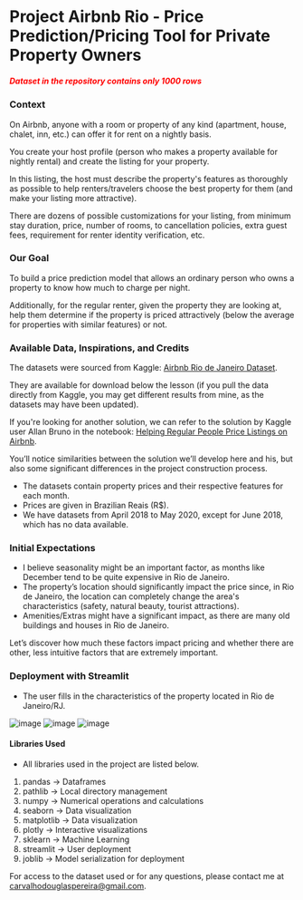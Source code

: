 # Project Airbnb Rio - Price Prediction/Pricing Tool for Private Property Owners

<h5 style="color: red">Dataset in the repository contains only 1000 rows</h5>

### Context

On Airbnb, anyone with a room or property of any kind (apartment, house, chalet, inn, etc.) can offer it for rent on a nightly basis.

You create your host profile (person who makes a property available for nightly rental) and create the listing for your property.

In this listing, the host must describe the property's features as thoroughly as possible to help renters/travelers choose the best property for them (and make your listing more attractive).

There are dozens of possible customizations for your listing, from minimum stay duration, price, number of rooms, to cancellation policies, extra guest fees, requirement for renter identity verification, etc.

### Our Goal

To build a price prediction model that allows an ordinary person who owns a property to know how much to charge per night.

Additionally, for the regular renter, given the property they are looking at, help them determine if the property is priced attractively (below the average for properties with similar features) or not.

### Available Data, Inspirations, and Credits

The datasets were sourced from Kaggle: [Airbnb Rio de Janeiro Dataset](https://www.kaggle.com/allanbruno/airbnb-rio-de-janeiro).

They are available for download below the lesson (if you pull the data directly from Kaggle, you may get different results from mine, as the datasets may have been updated).

If you're looking for another solution, we can refer to the solution by Kaggle user Allan Bruno in the notebook: [Helping Regular People Price Listings on Airbnb](https://www.kaggle.com/allanbruno/helping-regular-people-price-listings-on-airbnb).

You’ll notice similarities between the solution we’ll develop here and his, but also some significant differences in the project construction process.

- The datasets contain property prices and their respective features for each month.
- Prices are given in Brazilian Reais (R$).
- We have datasets from April 2018 to May 2020, except for June 2018, which has no data available.

### Initial Expectations

- I believe seasonality might be an important factor, as months like December tend to be quite expensive in Rio de Janeiro.
- The property’s location should significantly impact the price since, in Rio de Janeiro, the location can completely change the area's characteristics (safety, natural beauty, tourist attractions).
- Amenities/Extras might have a significant impact, as there are many old buildings and houses in Rio de Janeiro.

Let’s discover how much these factors impact pricing and whether there are other, less intuitive factors that are extremely important.

### Deployment with Streamlit

- The user fills in the characteristics of the property located in Rio de Janeiro/RJ.

![image](https://user-images.githubusercontent.com/65472072/146680760-1048eedf-ab62-4de1-9b3d-b83f75bc884a.png)
![image](https://user-images.githubusercontent.com/65472072/146680779-a36ec810-e9ea-44d5-8bed-cf6efe55b1f5.png)
![image](https://user-images.githubusercontent.com/65472072/146680797-af018da2-58da-4d0d-a2f5-1b1006abbe94.png)

#### Libraries Used

- All libraries used in the project are listed below.

1. pandas -> Dataframes
2. pathlib -> Local directory management
3. numpy -> Numerical operations and calculations
4. seaborn -> Data visualization
5. matplotlib -> Data visualization
6. plotly -> Interactive visualizations
7. sklearn -> Machine Learning
8. streamlit -> User deployment
9. joblib -> Model serialization for deployment

For access to the dataset used or for any questions, please contact me at carvalhodouglaspereira@gmail.com.
